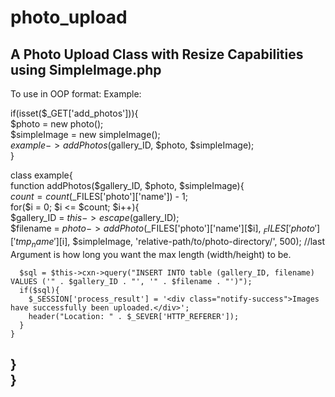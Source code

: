 # photo_upload
A Photo Upload Class with Resize Capabilities using SimpleImage.php
-------------------------------------------------------------------------------
To use in OOP format:
Example:

if(isset($_GET['add_photos'])){  
  $photo = new photo();  
  $simpleImage = new simpleImage();  
  $example->addPhotos($gallery_ID, $photo, $simpleImage);  
}  

class example{  
  function addPhotos($gallery_ID, $photo, $simpleImage){  
    $count = count($_FILES['photo']['name']) - 1;  
    for($i = 0; $i <= $count; $i++){  
      $gallery_ID = $this->escape($gallery_ID);  
      $filename = $photo->addPhoto($_FILES['photo']['name'][$i], $_FILES['photo']['tmp_name'][$i], $simpleImage, 'relative-path/to/photo-directory/', 500); //last Argument is how long you want the max length (width/height) to be.  
      
      $sql = $this->cxn->query("INSERT INTO table (gallery_ID, filename) VALUES ('" . $gallery_ID . "', '" . $filename . "')");  
      if($sql){  
        $_SESSION['process_result'] = '<div class="notify-success">Images have successfully been uploaded.</div>';  
        header("Location: " . $_SEVER['HTTP_REFERER']);  
      }  
    }  
  }  
}  
-------------------------------------------------------------------------------
